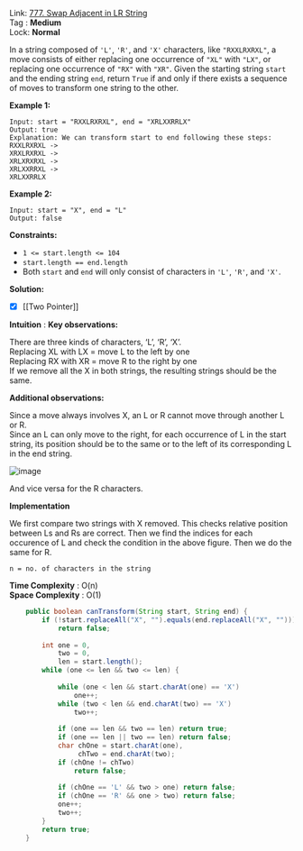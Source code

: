 Link: [777. Swap Adjacent in LR String](https://leetcode.com/problems/swap-adjacent-in-lr-string/) <br>
Tag : **Medium**<br>
Lock: **Normal**

In a string composed of `'L'`, `'R'`, and `'X'` characters, like `"RXXLRXRXL"`, a move consists of either replacing one occurrence of `"XL"` with `"LX"`, or replacing one occurrence of `"RX"` with `"XR"`. Given the starting string `start` and the ending string `end`, return `True` if and only if there exists a sequence of moves to transform one string to the other.

**Example 1:**
```
Input: start = "RXXLRXRXL", end = "XRLXXRRLX"
Output: true
Explanation: We can transform start to end following these steps:
RXXLRXRXL ->
XRXLRXRXL ->
XRLXRXRXL ->
XRLXXRRXL ->
XRLXXRRLX
```

**Example 2:**
```
Input: start = "X", end = "L"
Output: false
```

**Constraints:**
-   `1 <= start.length <= 104`
-   `start.length == end.length`
-   Both `start` and `end` will only consist of characters in `'L'`, `'R'`, and `'X'`.

**Solution:**

- [x] [[Two Pointer]]

**Intuition** :
**Key observations:**

There are three kinds of characters, ‘L’, ‘R’, ‘X’.  
Replacing XL with LX = move L to the left by one  
Replacing RX with XR = move R to the right by one  
If we remove all the X in both strings, the resulting strings should be the same.

**Additional observations:**

Since a move always involves X, an L or R cannot move through another L or R.  
Since an L can only move to the right, for each occurrence of L in the start string, its position should be to the same or to the left of its corresponding L in the end string.

![image](https://assets.leetcode.com/users/images/8c1c2572-00a8-4413-8383-ec5d5126c060_1601526675.9118004.png)

And vice versa for the R characters.

**Implementation**

We first compare two strings with X removed. This checks relative position between Ls and Rs are correct.
Then we find the indices for each occurence of L and check the condition in the above figure. Then we do the same for R.

```
n = no. of characters in the string
```
**Time Complexity** : O(n)<br>
**Space Complexity** : O(1)

```java
    public boolean canTransform(String start, String end) {
        if (!start.replaceAll("X", "").equals(end.replaceAll("X", "")))
            return false;
        
        int one = 0, 
            two = 0,
            len = start.length();
        while (one <= len && two <= len) {
            
            while (one < len && start.charAt(one) == 'X')
                one++;
            while (two < len && end.charAt(two) == 'X')
                two++;
            
            if (one == len && two == len) return true;
            if (one == len || two == len) return false;
            char chOne = start.charAt(one),
                 chTwo = end.charAt(two);
            if (chOne != chTwo)
                return false;
            
            if (chOne == 'L' && two > one) return false;
            if (chOne == 'R' && one > two) return false;
            one++;
            two++;
        }
        return true;
    }
```
